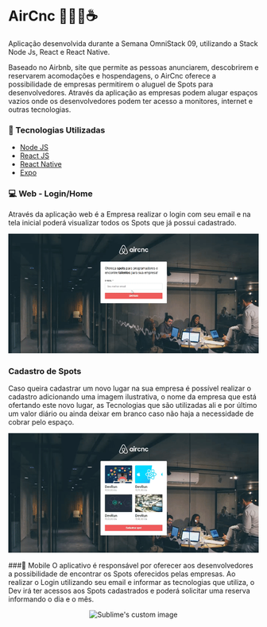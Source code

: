 # AirCnc 👨🏽‍💻☕
Aplicação desenvolvida durante a Semana OmniStack 09, utilizando a Stack Node Js, React e React Native.

Baseado no Airbnb, site que permite as pessoas anunciarem, descobrirem e reservarem
acomodações e hospendagens, o AirCnc oferece a possibilidade de empresas permitirem
o aluguel de Spots para desenvolvedores. Através da aplicação as empresas podem alugar
espaços vazios onde os desenvolvedores podem ter acesso a monitores, internet e outras
tecnologias.

### 🚀 Tecnologias Utilizadas
- <a href="https://nodejs.org/en/">Node JS</a>
- <a href="https://reactjs.org/">React JS</a>
- <a href="https://reactnative.dev/">React Native</a>
- <a href="https://expo.io/">Expo</a>

### 💻  Web - Login/Home
Através da aplicação web é a Empresa realizar o login com seu email e na tela inicial
poderá visualizar todos os Spots que já possui cadastrado.

![](https://github.com/LuuizAlves/Air_Cnc/blob/master/frontend/github/AirCnc.gif?raw=true)

### Cadastro de Spots
Caso queira cadastrar um novo lugar na sua empresa é possível realizar o cadastro
adicionando uma imagem ilustrativa, o nome da empresa que está ofertando este novo
lugar, as Tecnologias que são utilizadas ali e por último um valor diário ou ainda deixar
em branco caso não haja a necessidade de cobrar pelo espaço.


![](https://github.com/LuuizAlves/Air_Cnc/blob/master/frontend/github/AirCnc%20-%20Cadastro.gif?raw=true)

###📱  Mobile
O aplicativo é responsável por oferecer aos desenvolvedores a possibilidade de encontrar
os Spots oferecidos pelas empresas. Ao realizar o Login utilizando seu email e informar
as tecnologias que utiliza, o Dev irá ter acessos aos Spots cadastrados e poderá solicitar
uma reserva informando o dia e o mês.

<p align="center">
  <img src="https://github.com/LuuizAlves/Air_Cnc/blob/master/frontend/github/AirCnc%20-%20Mobile.gif?raw=true" alt="Sublime's custom image"/>
</p>
